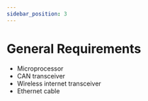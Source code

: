 ```yaml
---
sidebar_position: 3
---
```


# General Requirements
- Microprocessor  
- CAN transceiver   
- Wireless internet transceiver   
- Ethernet cable    
